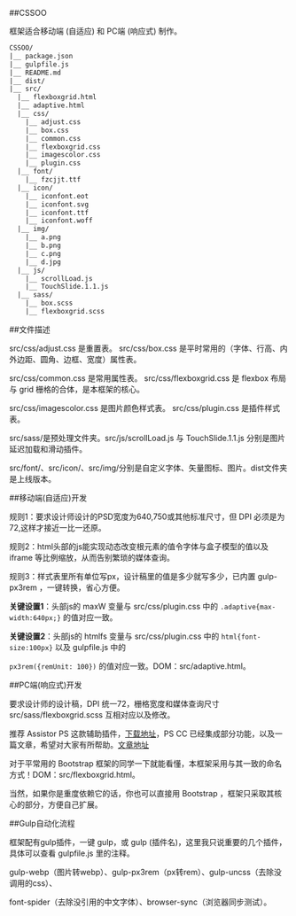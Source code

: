 ﻿##CSSOO

框架适合移动端 (自适应) 和 PC端 (响应式) 制作。

```txt
CSSOO/
|__ package.json
|__ gulpfile.js
|__ README.md
|__ dist/
|__ src/
  |__ flexboxgrid.html
  |__ adaptive.html
  |__ css/
    |__ adjust.css
    |__ box.css
    |__ common.css
    |__ flexboxgrid.css
    |__ imagescolor.css
    |__ plugin.css
  |__ font/
    |__ fzcjjt.ttf
  |__ icon/
    |__ iconfont.eot
    |__ iconfont.svg
    |__ iconfont.ttf
    |__ iconfont.woff
  |__ img/
    |__ a.png
    |__ b.png
    |__ c.png
    |__ d.jpg
  |__ js/
    |__ scrollLoad.js
    |__ TouchSlide.1.1.js
  |__ sass/
    |__ box.scss
    |__ flexboxgrid.scss
```
##文件描述

src/css/adjust.css 是重置表。 src/css/box.css 是平时常用的（字体、行高、内外边距、圆角、边框、宽度）属性表。

src/css/common.css 是常用属性表。 src/css/flexboxgrid.css 是 flexbox 布局与 grid 栅格的合体，是本框架的核心。

src/css/imagescolor.css 是图片颜色样式表。 src/css/plugin.css 是插件样式表。

src/sass/是预处理文件夹。src/js/scrollLoad.js 与 TouchSlide.1.1.js 分别是图片延迟加载和滑动插件。

src/font/、src/icon/、src/img/分别是自定义字体、矢量图标、图片。dist文件夹是上线版本。

##移动端(自适应)开发

规则1：要求设计师设计的PSD宽度为640,750或其他标准尺寸，但 DPI 必须是为72,这样才接近一比一还原。

规则2：html头部的js能实现动态改变根元素的值令字体与盒子模型的值以及 iframe 等比例缩放，从而告别繁琐的媒体查询。

规则3：样式表里所有单位写px，设计稿里的值是多少就写多少，已内置 gulp-px3rem ，一键转换，省心方便。

**关键设置1**：头部js的 maxW 变量与 src/css/plugin.css 中的 `.adaptive{max-width:640px;}` 的值对应一致。

**关键设置2**：头部js的 htmlfs 变量与 src/css/plugin.css 中的 `html{font-size:100px}` 以及 gulpfile.js 中的

 `px3rem({remUnit: 100})` 的值对应一致。DOM：src/adaptive.html。

##PC端(响应式)开发

要求设计师的设计稿，DPI 统一72，栅格宽度和媒体查询尺寸 src/sass/flexboxgrid.scss 互相对应以及修改。

推荐 Assistor PS 这款辅助插件，[下载地址](http://witstudio.net/)，PS CC 已经集成部分功能，以及一篇文章，希望对大家有所帮助。[文章地址](http://blog.163.com/zbj_jbz/blog/static/21261516420168184538395/)

对于平常用的 Bootstrap 框架的同学一下就能看懂，本框架采用与其一致的命名方式！DOM：src/flexboxgrid.html。

当然，如果你是重度依赖它的话，你也可以直接用 Bootstrap ，框架只采取其核心的部分，方便自己扩展。

##Gulp自动化流程

框架配有gulp插件，一键 gulp，或 gulp (插件名)，这里我只说重要的几个插件，具体可以查看 gulpfile.js 里的注释。

gulp-webp（图片转webp）、gulp-px3rem（px转rem）、gulp-uncss（去除没调用的css）、

font-spider（去除没引用的中文字体）、browser-sync（浏览器同步测试）。
